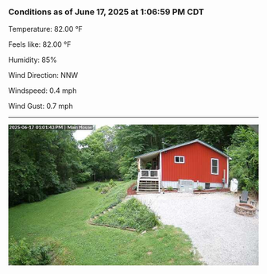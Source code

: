 ### Conditions as of June 17, 2025 at 1:06:59 PM CDT 

Temperature: 82.00 &deg;F

Feels like: 82.00 &deg;F

Humidity: 85%

Wind Direction: NNW

Windspeed: 0.4 mph

Wind Gust: 0.7 mph

---

<img src="./images/latest.jpeg"/>

